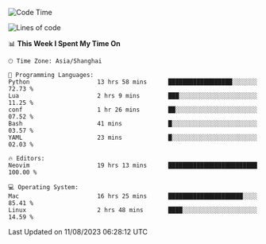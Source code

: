 <!--START_SECTION:waka-->
![Code Time](http://img.shields.io/badge/Code%20Time-1%2C502%20hrs%2025%20mins-blue)

![Lines of code](https://img.shields.io/badge/From%20Hello%20World%20I%27ve%20Written-272.6%20thousand%20lines%20of%20code-blue)

📊 **This Week I Spent My Time On** 

```text
🕑︎ Time Zone: Asia/Shanghai

💬 Programming Languages: 
Python                   13 hrs 58 mins      ██████████████████░░░░░░░   72.73 % 
Lua                      2 hrs 9 mins        ███░░░░░░░░░░░░░░░░░░░░░░   11.25 % 
conf                     1 hr 26 mins        ██░░░░░░░░░░░░░░░░░░░░░░░   07.52 % 
Bash                     41 mins             █░░░░░░░░░░░░░░░░░░░░░░░░   03.57 % 
YAML                     23 mins             █░░░░░░░░░░░░░░░░░░░░░░░░   02.03 % 

🔥 Editors: 
Neovim                   19 hrs 13 mins      █████████████████████████   100.00 % 

💻 Operating System: 
Mac                      16 hrs 25 mins      █████████████████████░░░░   85.41 % 
Linux                    2 hrs 48 mins       ████░░░░░░░░░░░░░░░░░░░░░   14.59 % 
```


 Last Updated on 11/08/2023 06:28:12 UTC
<!--END_SECTION:waka-->
